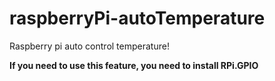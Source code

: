 # raspberryPi-autoTemperature
Raspberry pi auto control temperature!

**If you need to use this feature, you need to install RPi.GPIO**
